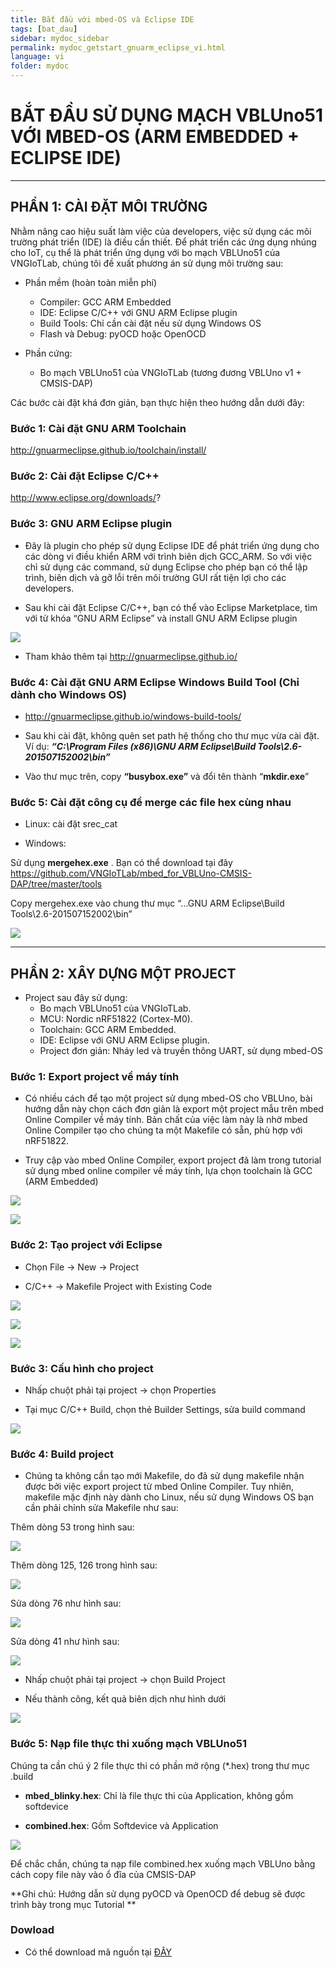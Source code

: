 ```yaml
---
title: Bắt đầu với mbed-OS và Eclipse IDE
tags: [bat_dau]
sidebar: mydoc_sidebar
permalink: mydoc_getstart_gnuarm_eclipse_vi.html
language: vi
folder: mydoc
---
```


# BẮT ĐẦU SỬ DỤNG MẠCH VBLUno51 VỚI MBED-OS (ARM EMBEDDED + ECLIPSE IDE)


***
## PHẦN 1: CÀI ĐẶT MÔI TRƯỜNG

Nhằm nâng cao hiệu suất làm việc của developers, việc sử dụng các môi trường phát triển (IDE) là điều cần thiết. Để phát triển các ứng dụng nhúng cho IoT, cụ thể là phát triển ứng dụng với bo mạch VBLUno51 của VNGIoTLab, chúng tôi đề xuất phương án sử dụng môi trường sau:

- Phần mềm (hoàn toàn miễn phí)
	+ Compiler: GCC ARM Embedded
	+ IDE: Eclipse C/C++ với GNU ARM Eclipse plugin
	+ Build Tools: Chỉ cần cài đặt nếu sử dụng Windows OS
	+ Flash và Debug: pyOCD hoặc OpenOCD
	
- Phần cứng:
	+ Bo mạch VBLUno51 của VNGIoTLab (tương đương VBLUno v1 + CMSIS-DAP)


Các bước cài đặt khá đơn giản, bạn thực hiện theo hướng dẫn dưới đây:

### Bước 1: Cài đặt GNU ARM Toolchain

http://gnuarmeclipse.github.io/toolchain/install/

### Bước 2: Cài đặt Eclipse C/C++

http://www.eclipse.org/downloads/?

### Bước 3: GNU ARM Eclipse plugin

* Đây là plugin cho phép sử dụng Eclipse IDE để phát triển ứng dụng cho các dòng vi điều khiển ARM với trình biên dịch GCC_ARM. So với việc chỉ sử dụng các command, sử dụng Eclipse cho phép bạn có thể lập trình, biên dịch và gỡ lỗi trên môi trường GUI rất tiện lợi cho các developers.

* Sau khi cài đặt Eclipse C/C++, bạn có thể vào Eclipse Marketplace, tìm với từ khóa “GNU ARM Eclipse” và install GNU ARM Eclipse plugin

![](images/mbed/getstart/eclipse/1.png)

* Tham khảo thêm tại http://gnuarmeclipse.github.io/

### Bước 4: Cài đặt GNU ARM Eclipse Windows Build Tool (Chỉ dành cho Windows OS)

* http://gnuarmeclipse.github.io/windows-build-tools/

* Sau khi cài đặt, không quên set path hệ thống cho thư mục vừa cài đặt. Ví dụ:
***“C:\Program Files (x86)\GNU ARM Eclipse\Build Tools\2.6-201507152002\bin”***

* Vào thư mục trên, copy **“busybox.exe”** và đổi tên thành “**mkdir.exe**”

### Bước 5: Cài đặt công cụ để merge các file hex cùng nhau

+ Linux: cài đặt srec_cat

+ Windows: 

Sử dụng **mergehex.exe** .  Bạn có thể download tại đây
https://github.com/VNGIoTLab/mbed_for_VBLUno-CMSIS-DAP/tree/master/tools

Copy mergehex.exe vào chung thư mục “…GNU ARM Eclipse\Build Tools\2.6-201507152002\bin”

![](images/mbed/getstart/eclipse/2.png)

***
## PHẦN 2: XÂY DỰNG MỘT PROJECT 

* Project sau đây sử dụng:
	+ Bo mạch  VBLUno51 của VNGIoTLab.
	+ MCU: Nordic nRF51822 (Cortex-M0).
	+ Toolchain: GCC ARM Embedded.
	+ IDE: Eclipse với GNU ARM Eclipse plugin.
	+ Project đơn giản: Nháy led và truyền thông UART, sử dụng mbed-OS
	
### Bước 1: Export project về máy tính

+ Có nhiều cách để tạo một project sử dụng mbed-OS cho VBLUno, bài hướng dẫn này chọn cách đơn giản là export một project mẫu trên mbed Online Compiler về máy tính. Bản chất của việc làm này là nhờ mbed Online Compiler tạo cho chúng ta một Makefile có sẵn, phù hợp với nRF51822.

+ Truy cập vào mbed Online Compiler, export project đã làm trong tutorial sử dụng mbed online compiler về máy tính, lựa chọn toolchain là GCC (ARM Embedded)

![](images/mbed/getstart/eclipse/3.png)

![](images/mbed/getstart/eclipse/4.png)


### Bước 2: Tạo project với Eclipse

+ Chọn File -> New -> Project

+ C/C++ -> Makefile Project with Existing Code

![](images/mbed/getstart/eclipse/5.png)

![](images/mbed/getstart/eclipse/6.png)

![](images/mbed/getstart/eclipse/7.png)


### Bước 3: Cấu hình cho project

+ Nhấp chuột phải tại project -> chọn Properties

+ Tại mục C/C++ Build, chọn thẻ Builder Settings, sửa build command

![](images/mbed/getstart/eclipse/8.png)

### Bước 4: Build project

+ Chúng ta không cần tạo mới Makefile, do đã sử dụng makefile nhận được bởi việc export project từ mbed Online Compiler. Tuy nhiên, makefile mặc định này dành cho Linux, nếu sử dụng Windows OS bạn cần phải chỉnh sửa Makefile như sau:

Thêm dòng 53 trong hình sau:

![](images/mbed/getstart/eclipse/9.png)

Thêm dòng 125, 126 trong hình sau:

![](images/mbed/getstart/eclipse/10.png)

Sửa dòng 76 như hình sau:

![](images/mbed/getstart/eclipse/11.png)

Sửa dòng 41 như hình sau:

![](images/mbed/getstart/eclipse/12.png)

+ Nhấp chuột phải tại project -> chọn Build Project

+ Nếu thành công, kết quả biên dịch như hình dưới

![](images/mbed/getstart/eclipse/13.png)

### Bước 5: Nạp file thực thi xuống mạch VBLUno51

Chúng ta cần chú ý 2 file thực thi có phần mở rộng (*.hex) trong thư mục .build

+ **mbed_blinky.hex**: Chỉ là file thực thi của Application, không gồm softdevice

+ **combined.hex**: Gồm Softdevice và Application

![](images/mbed/getstart/eclipse/14.png)

Để chắc chắn, chúng ta nạp file combined.hex xuống mạch VBLUno bằng cách copy file này vào ổ đĩa của CMSIS-DAP

**Ghi chú: Hướng dẫn sử dụng pyOCD và OpenOCD để debug sẽ được trình bày trong mục Tutorial **

### Dowload

+ Có thể download mã nguồn tại [ĐÂY](https://goo.gl/C7SIex) 